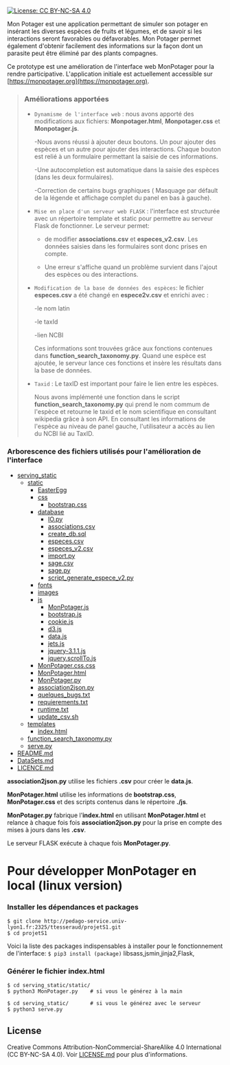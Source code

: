  [![License: CC BY-NC-SA 4.0](https://img.shields.io/badge/License-CC%20BY--NC--SA%204.0-lightgrey.svg)](https://creativecommons.org/licenses/by-nc-sa/4.0/)
 
 Mon Potager est une application permettant de simuler son potager en insérant les diverses espèces de fruits et légumes,
 et de savoir si les interactions seront favorables ou défavorables. Mon Potager permet également d'obtenir facilement des informations 
sur la façon dont un parasite peut être éliminé par des plants compagnes.

Ce prototype est une amélioration de l'interface web MonPotager pour la rendre participative. L'application initiale est actuellement accessible sur [https://monpotager.org](https://monpotager.org).
 
>### Améliorations apportées
>
>
>-   `Dynamisme de l'interface web` : nous avons apporté des modifications aux fichiers: **Monpotager.html**, **Monpotager.css** et **Monpotager.js**. 
>
>     -Nous avons réussi à ajouter deux boutons. Un pour ajouter des espèces et un autre pour ajouter des interactions. Chaque bouton est relié à un formulaire 
>     permettant la saisie de ces informations. 
>
>     -Une autocompletion est automatique dans la saisie des espèces (dans les deux formulaires). 
>
>     -Correction de certains bugs graphiques ( Masquage par défault de la légende et affichage complet du panel en bas à gauche).
>
>
>-   `Mise en place d'un serveur web FLASK` : l'interface est structurée avec un répertoire template et static pour permettre au serveur Flask de fonctionner. Le serveur permet:
>
>     - de modifier **associations.csv** et **especes_v2.csv**. Les données saisies dans les formulaires sont donc prises en compte.
> 
>     - Une erreur s'affiche quand un problème survient dans l'ajout des espèces ou des interactions.  
>
>
>-    `Modification de la base de données des espèces`: le fichier **especes.csv** a été changé en **espece2v.csv** et enrichi avec :
>
>       -le nom latin
>
>      -le taxId
> 
>      -lien NCBI 
>
>       Ces informations sont trouvées grâce aux fonctions contenues dans **function_search_taxonomy.py**. Quand une espèce est ajoutée, le serveur lance ces fonctions et insère les résultats dans la base de données. 
>
>
>-   `Taxid` : Le taxID est important pour faire le lien entre les espèces.
>
>     Nous avons implémenté une fonction dans le script **function_search_taxonomy.py** qui prend le nom commum de l'espèce et retourne le taxid et le nom scientifique en consultant wikipedia grâce à son API.
>     En consultant les informations de l'espèce au niveau de panel gauche, l'utilisateur a accès au lien du NCBI lié au TaxID.    
>



### Arborescence des fichiers utilisés pour l'amélioration de l'interface


 * [serving_static](./serving_static)
     * [static](./static)
       * [EasterEgg](./static/EasterEgg)
       * [css](./static/css)
         * [bootstrap.css](./css/bootstrap.css)
       * [database](./static/database)
         * [IO.py](./database/Io.py)
         * [associations.csv](./database/associations.csv)
         * [create_db.sql](./database/create_db.sql)
         * [especes.csv](./database/especes.csv)
         * [especes_v2.csv](./database/especes_v2.csv)
         * [import.py](./database/import.py)
         * [sage.csv](./database/sage.csv)
         * [sage.py](./database/sage.py)
         * [script_generate_espece_v2.py](./database/script_generate_espece_v2.py)
       * [fonts](./static/fonts)
       * [images](./static/images)
       * [js](./static/js)
         * [MonPotager.js](./js/MonPotager.js)
         * [bootstrap.js](./js/bootstrap.js)
         * [cookie.js](./js/cookie.js)
         * [d3.js](./js/d3.js)
         * [data.js](./js/data.js)
         * [jets.js](./js/jets.js)
         * [jquery-3.1.1.js](./js/jquery-3.1.1.js)
         * [jquery.scrollTo.js](./js/jquery.scrollTo.js)
       * [MonPotager.css.css](./static/MonPotager.css.css)
       * [MonPotager.html](./static/MonPotager.html)
       * [MonPotager.py](./static/MonPotager.py)
       * [association2json.py](./static/association2json.py)
       * [quelques_bugs.txt](./static/quelques_bugs.txt)
       * [requierements.txt](./static/requirements.txt)
       * [runtime.txt](./static/runtime.txt)
       * [update_csv.sh](./static/update_csv.sh)
     * [templates](./templates)
       * [index.html](./templates/index.html)
     * [function_search_taxonomy.py](./function_search_taxonomy.py)
     * [serve.py](./serve.py)
 * [README.md](./README.md)
 * [DataSets.md](./DataSets.md)
 * [LICENCE.md](./LICENCE.md)
 
**association2json.py** utilise les fichiers **.csv** pour créer le **data.js**.

**MonPotager.html** utilise les informations de **bootstrap.css**, **MonPotager.css** et des scripts contenus dans le répertoire **./js**.

**MonPotager.py** fabrique l'**index.html**  en utilisant **MonPotager.html** et relance à chaque fois fois **association2json.py** pour la prise en compte des mises à jours dans les **.csv**.

Le serveur FLASK exécute à chaque fois **MonPotager.py**.
 
 
# Pour développer MonPotager en local (linux version)


### Installer les dépendances et packages

```
$ git clone http://pedago-service.univ-lyon1.fr:2325/ttesseraud/projetS1.git
$ cd projetS1

```
Voici la liste des packages indispensables à installer pour le fonctionnement de l'interface:
`
$ pip3 install (package)
`
libsass,jsmin,jinja2,Flask, 



### Générer le fichier index.html 
 
```
$ cd serving_static/static/
$ python3 MonPotager.py    # si vous le générez à la main 

$ cd serving_static/       # si vous le générez avec le serveur 
$ python3 serve.py 

```


## License

Creative Commons Attribution-NonCommercial-ShareAlike 4.0 International (CC BY-NC-SA 4.0). Voir [LICENSE.md](https://github.com/ThibaultLatrille/MonPotager/blob/master/LICENSE.md) pour plus d'informations.